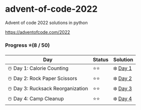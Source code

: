 # advent-of-code-2022
Advent of code 2022 solutions in python

https://adventofcode.com/2022

### Progress ⭐(8 / 50)

| Day                              | Status | Solution                                                     |
| -------------------------------- | ------ | ------------------------------------------------------------ |
| ☃️ Day 1: Calorie Counting        | ⭐⭐     | ❄️ [Day 1](https://github.com/kbojarowska/advent-of-code-2022/tree/main/day1) |
| ☃️ Day 2: Rock Paper Scissors     | ⭐⭐     | ❄️ [Day 2](https://github.com/kbojarowska/advent-of-code-2022/tree/main/day2) |
| ☃️ Day 3: Rucksack Reorganization | ⭐⭐     | ❄️ [Day 3](https://github.com/kbojarowska/advent-of-code-2022/tree/main/day3) |
| ☃️ Day 4: Camp Cleanup            | ⭐⭐     | ❄️ [Day 4](https://github.com/kbojarowska/advent-of-code-2022/tree/main/day4) |

